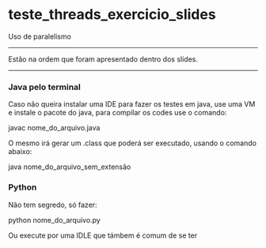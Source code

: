 # teste_threads_exercicio_slides
Uso de paralelismo

------------------------------------------------------------------

Estão na ordem que foram apresentado dentro dos slides.

------------------------------------------------------------------

### Java pelo terminal

 Caso não queira instalar uma IDE para fazer os testes em java, use uma VM e instale o pacote do java, para compilar os codes use o comando:
 
 javac nome_do_arquivo.java
 
 O mesmo irá gerar um .class que poderá ser executado, usando o comando abaixo:
 
 java nome_do_arquivo_sem_extensão
 
 ### Python
 
 Não tem segredo, só fazer:
 
 python nome_do_arquivo.py
 
 Ou execute por uma IDLE que támbem é comum de se ter

